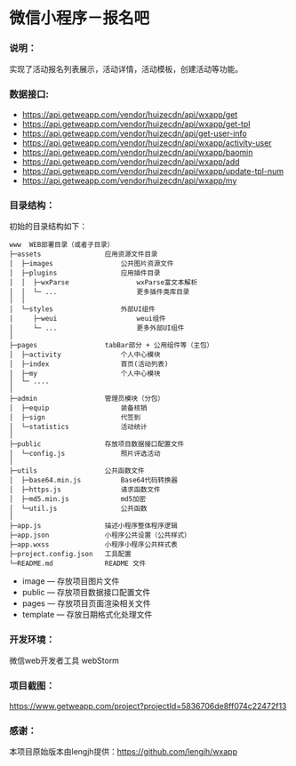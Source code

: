 # 微信小程序－报名吧

### 说明：

实现了活动报名列表展示，活动详情，活动模板，创建活动等功能。

### 数据接口:

- https://api.getweapp.com/vendor/huizecdn/api/wxapp/get
- https://api.getweapp.com/vendor/huizecdn/api/wxapp/get-tpl
- https://api.getweapp.com/vendor/huizecdn/api/get-user-info
- https://api.getweapp.com/vendor/huizecdn/api/wxapp/activity-user
- https://api.getweapp.com/vendor/huizecdn/api/wxapp/baomin
- https://api.getweapp.com/vendor/huizecdn/api/wxapp/add
- https://api.getweapp.com/vendor/huizecdn/api/wxapp/update-tpl-num
- https://api.getweapp.com/vendor/huizecdn/api/wxapp/my

### 目录结构：

初始的目录结构如下：

~~~
www  WEB部署目录（或者子目录）
├─assets                应用资源文件目录
│  ├─images                 公共图片资源文件
│  ├─plugins                应用插件目录
│  │  ├─wxParse                 wxParse富文本解析
│  │  └─ ...                    更多插件类库目录
│  │
│  └─styles                 外部UI组件
│     ├─weui                    weui组件
│     └─ ...                    更多外部UI组件
│
├─pages                 tabBar部分 + 公用组件等（主包）
│  ├─activity               个人中心模块
│  ├─index                  首页(活动列表)
│  ├─my                     个人中心模块
│  └─ ....            
│
├─admin                 管理员模块（分包）
│  ├─equip                  装备核销
│  ├─sign                   代签到
│  └─statistics             活动统计
│
├─public                存放项目数据接口配置文件
│  └─config.js              照片评选活动
│
├─utils                 公共函数文件
│  ├─base64.min.js          Base64代码转换器
│  ├─https.js               请求函数文件
│  ├─md5.min.js             md5加密
│  └─util.js                公共函数
│
├─app.js                描述小程序整体程序逻辑
├─app.json              小程序公共设置（公共样式）
├─app.wxss              小程序小程序公共样式表
├─project.config.json   工具配置
└─README.md             README 文件
~~~

- image — 存放项目图片文件
- public — 存放项目数据接口配置文件
- pages — 存放项目页面渲染相关文件
- template — 存放日期格式化处理文件

### 开发环境：

微信web开发者工具 webStorm

### 项目截图：

https://www.getweapp.com/project?projectId=5836706de8ff074c22472f13

### 感谢：

本项目原始版本由lengjh提供：https://github.com/lengjh/wxapp